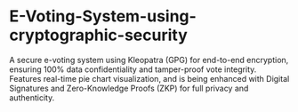 # E-Voting-System-using-cryptographic-security
A secure e-voting system using Kleopatra (GPG) for end-to-end encryption, ensuring 100% data confidentiality and tamper-proof vote integrity. Features real-time pie chart visualization, and is being enhanced with Digital Signatures and Zero-Knowledge Proofs (ZKP) for full privacy and authenticity.
